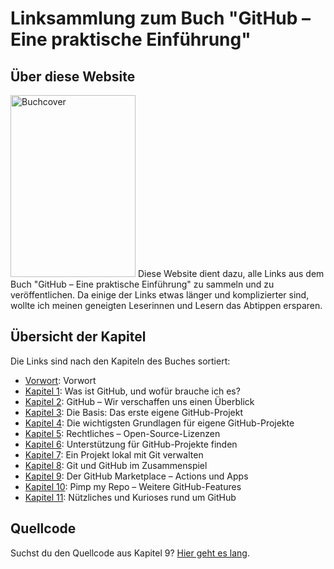 ---
---
# Linksammlung zum Buch "GitHub – Eine praktische Einführung"
## Über diese Website

<a href="https://oreilly.de/produkt/github-eine-praktische-einfuehrung/"><img width="200" height="291" src="https://githubbuch.github.io/assets/images/Buchcover_200.jpg" alt="Buchcover"></a>
Diese Website dient dazu, alle Links aus dem Buch "GitHub – Eine praktische Einführung" zu sammeln und zu veröffentlichen. Da einige der Links etwas länger und komplizierter sind, wollte ich meinen geneigten Leserinnen und Lesern das Abtippen ersparen.

## Übersicht der Kapitel

Die Links sind nach den Kapiteln des Buches sortiert:

* [Vorwort](CH00): Vorwort
* [Kapitel 1](CH01): Was ist GitHub, und wofür brauche ich es?
* [Kapitel 2](CH02): GitHub – Wir verschaffen uns einen Überblick
* [Kapitel 3](CH03): Die Basis: Das erste eigene GitHub-Projekt
* [Kapitel 4](CH04): Die wichtigsten Grundlagen für eigene GitHub-Projekte
* [Kapitel 5](CH05): Rechtliches – Open-Source-Lizenzen
* [Kapitel 6](CH06): Unterstützung für GitHub-Projekte finden
* [Kapitel 7](CH07): Ein Projekt lokal mit Git verwalten
* [Kapitel 8](CH08): Git und GitHub im Zusammenspiel
* [Kapitel 9](CH09): Der GitHub Marketplace – Actions und Apps
* [Kapitel 10](CH10): Pimp my Repo – Weitere GitHub-Features
* [Kapitel 11](CH11): Nützliches und Kurioses rund um GitHub

## Quellcode

Suchst du den Quellcode aus Kapitel 9? [Hier geht es lang](https://github.com/githubbuch/githubbuch.github.io/).
